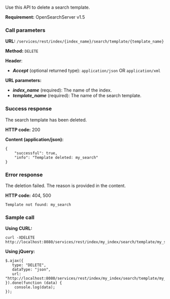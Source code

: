 Use this API to delete a search template.

**Requirement:** OpenSearchServer v1.5

### Call parameters

**URL:** ```/services/rest/index/{index_name}/search/template/{template_name}```

**Method:** ```DELETE```

**Header**:
- _**Accept**_ (optional returned type): ```application/json``` OR ```application/xml```

**URL parameters:**
- _**index_name**_ (required): The name of the index.
- _**template_name**_ (required): The name of the search template.

### Success response
The search template has been deleted.

**HTTP code:**
200

**Content (application/json):**

    {
        "successful": true,
        "info": "Template deleted: my_search"
    }
    

### Error response

The deletion failed. The reason is provided in the content.

**HTTP code:**
404, 500

    Template not found: my_search
    

### Sample call

**Using CURL:**

    curl -XDELETE http://localhost:8080/services/rest/index/my_index/search/template/my_search
    

**Using jQuery:**

    $.ajax({ 
       type: "DELETE",
       dataType: "json",
       url: "http://localhost:8080/services/rest/index/my_index/search/template/my_search"
    }).done(function (data) {
        console.log(data);
    });
    